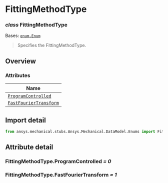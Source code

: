 # FittingMethodType

<a id="FittingMethodType"></a>

### *class* FittingMethodType

Bases: [`enum.Enum`](https://docs.python.org/3/library/enum.html#enum.Enum)

> Specifies the FittingMethodType.

> <!-- !! processed by numpydoc !! -->

<a id="overview"></a>

## Overview

### Attributes

| Name |
| ------------------------------------------------------------------- |
| [`ProgramControlled`](#FittingMethodType.ProgramControlled) |
| [`FastFourierTransform`](#FittingMethodType.FastFourierTransform) |

<a id="import-detail"></a>

## Import detail

```python
from ansys.mechanical.stubs.Ansys.Mechanical.DataModel.Enums import FittingMethodType
```

<a id="attribute-detail"></a>

## Attribute detail

<a id="FittingMethodType.ProgramControlled"></a>

### FittingMethodType.ProgramControlled *= 0*

<a id="FittingMethodType.FastFourierTransform"></a>

### FittingMethodType.FastFourierTransform *= 1*
